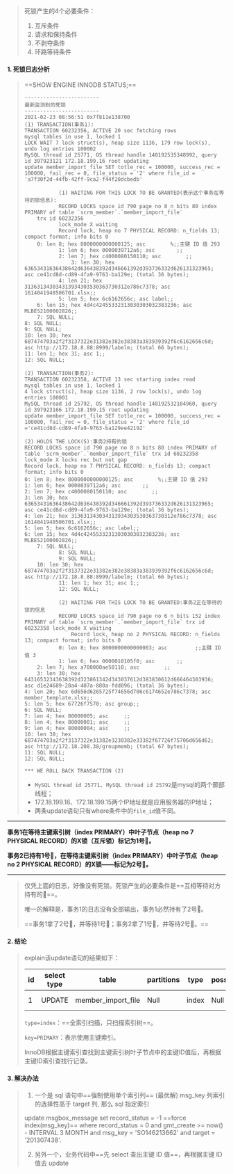 >死锁产生的4个必要条件：
>
>1. 互斥条件
>2. 请求和保持条件
>3. 不剥夺条件
>4. 环路等待条件

#### 1. 死锁日志分析

>==SHOW ENGINE INNODB STATUS;==
>
>```
>------------------------
>最新监测到的死锁
>------------------------
>2021-02-23 08:56:51 0x7f811e138700
>(1) TRANSACTION(事务1):
>TRANSACTION 60232356, ACTIVE 20 sec fetching rows
>mysql tables in use 1, locked 1
>LOCK WAIT 7 lock struct(s), heap size 1136, 179 row lock(s), undo log entries 100002
>MySQL thread id 25771, OS thread handle 140192535348992, query id 397923121 172.18.199.16 root updating
>update member_import_file SET totle_rec = 100000, success_rec = 100000, fail_rec = 0, file_status = '2' where file_id = 'a7f30f2d-44fb-42ff-9ca2-f44f20dcbedb'
>     
>            (1) WAITING FOR THIS LOCK TO BE GRANTED(表示这个事务在等待的锁信息):
>            RECORD LOCKS space id 790 page no 8 n bits 80 index PRIMARY of table `scrm_member`.`member_import_file` 
>     trx id 60232356 
>            lock_mode X waiting
>            Record lock, heap no 7 PHYSICAL RECORD: n_fields 13; compact format; info bits 0
>     0: len 8; hex 8000000000000125; asc        %;;主键 ID 值 293
>            1: len 6; hex 0000039712a6; asc       ;;
>            2: len 7; hex c4000080150110; asc        ;;
>                3: len 30; hex 63653431636438642d636438392d346661392d393736332d626131323965; asc ce41cd8d-cd89-4fa9-9763-ba129e; (total 36 bytes);
>            4: len 21; hex 313631343034313934303530363730312e786c7378; asc 1614041940506701.xlsx;;
>            5: len 5; hex 6c6162656c; asc label;;
>     6: len 15; hex 4d4c42455332313030303032383236; asc MLBES2100002826;;
>     7: SQL NULL;
>8: SQL NULL;
>9: SQL NULL;
>10: len 30; hex 687474703a2f2f3137322e31382e382e38383a383939392f6c6162656c6d; asc http://172.18.8.88:8999/labelm; (total 66 bytes);
> 11: len 1; hex 31; asc 1;;
> 12: SQL NULL;
> 
> (2) TRANSACTION(事务2):
> TRANSACTION 60232358, ACTIVE 13 sec starting index read
> mysql tables in use 1, locked 1
> 4 lock struct(s), heap size 1136, 2 row lock(s), undo log entries 100001
> MySQL thread id 25792, OS thread handle 140192532104960, query id 397923166 172.18.199.15 root updating
> update member_import_file SET totle_rec = 100000, success_rec = 100000, fail_rec = 0, file_status = '2' where file_id ='ce41cd8d-cd89-4fa9-9763-ba129ee42192'
> 
> (2) HOLDS THE LOCK(S):事务2持有的锁
> RECORD LOCKS space id 790 page no 8 n bits 80 index PRIMARY of table `scrm_member`.`member_import_file` trx id 60232358 lock_mode X locks rec but not gap
> Record lock, heap no 7 PHYSICAL RECORD: n_fields 13; compact format; info bits 0
>0: len 8; hex 8000000000000125; asc        %;;主键 ID 值 293
>1: len 6; hex 0000039712a6; asc       ;;
>2: len 7; hex c4000080150110; asc        ;;
>3: len 30; hex 63653431636438642d636438392d346661392d393736332d626131323965; asc ce41cd8d-cd89-4fa9-9763-ba129e; (total 36 bytes);
>4: len 21; hex 313631343034313934303530363730312e786c7378; asc 1614041940506701.xlsx;;
>5: len 5; hex 6c6162656c; asc label;;
>6: len 15; hex 4d4c42455332313030303032383236; asc MLBES2100002826;;
>     7: SQL NULL;
>            8: SQL NULL;
>            9: SQL NULL;
>     10: len 30; hex 687474703a2f2f3137322e31382e382e38383a383939392f6c6162656c6d; asc http://172.18.8.88:8999/labelm; (total 66 bytes);
>            11: len 1; hex 31; asc 1;;
>            12: SQL NULL;
>     
>            (2) WAITING FOR THIS LOCK TO BE GRANTED:事务2正在等待的锁的信息
>            RECORD LOCKS space id 790 page no 6 n bits 152 index PRIMARY of table `scrm_member`.`member_import_file` trx id 60232358 lock_mode X waiting
>                Record lock, heap no 2 PHYSICAL RECORD: n_fields 13; compact format; info bits 0
>            0: len 8; hex 8000000000000003; asc         ;;主键 ID 值 3
>            1: len 6; hex 0000010105f0; asc       ;;
>     2: len 7; hex a700000ae50110; asc        ;;
>     3: len 30; hex 64316532343638392d323861342d343037612d383830612d666464303936; asc d1e24689-28a4-407a-880a-fdd096; (total 36 bytes);
>4: len 20; hex 6d656d6265725f74656d706c6174652e786c7378; asc member_template.xlsx;;
>5: len 5; hex 67726f7570; asc group;;
>6: SQL NULL;
> 7: len 4; hex 80000005; asc     ;;
> 8: len 4; hex 80000001; asc     ;;
> 9: len 4; hex 80000004; asc     ;;
> 10: len 30; hex 687474703a2f2f3137322e31382e3230382e33382f67726f75706d656d62; asc http://172.18.208.38/groupmemb; (total 67 bytes);
> 11: SQL NULL;
> 12: SQL NULL;
> 
> *** WE ROLL BACK TRANSACTION (2)
> ```
> 
> - `MySQL thread id 25771`、`MySQL thread id 25792`是mysql的两个颞部线程；
> - 172.18.199.16、172.18.199.15两个IP地址就是应用服务器的IP地址；
> - 两条update语句只有where条件中的`file_id`值不同。

---

**事务1在等待主键索引树（index PRIMARY）中叶子节点（heap no 7 PHYSICAL RECORD）的X锁（互斥锁）标记为1号🔐。**

**事务2已持有1号🔐，在等待主键索引树（index PRIMARY）中叶子节点（heap no 2 PHYSICAL RECORD）的X锁——标记为2号🔐。**

---

>仅凭上面的日志，好像没有死锁。死锁产生的必要条件是==互相等待对方持有的🔐==。
>
>唯一的解释是，事务1的日志没有全部输出，事务1必然持有了2号🔐。
>
>==事务1拿了2号🔐，并等待1号🔐；事务2拿了1号🔐，并等待2号🔐。==

#### 2. 结论

>explain该update语句的结果如下：
>
>| id   | select type | table              | partitions | type  | possible_keys | key     | key_len | ref  | rows | filtered | Extra        |
>| ---- | ----------- | ------------------ | ---------- | ----- | ------------- | ------- | ------- | ---- | ---- | -------- | ------------ |
>| 1    | UPDATE      | member_import_file | Null       | index | Null          | PRIMARY | 8       | Null | 187  | 100      | Using  where |
>
>`type=index`：==全索引扫描，只扫描索引树==。
>
>`key=PRIMARY`：表示使用主键索引。
>
>InnoDB根据主键索引查找到主键索引树叶子节点中的主键ID值后，再根据主键ID索引查找行记录。

#### 3. 解决办法

>1. 一个是 sql 语句中==强制使用单个索引列== (最优解)
>   msg_key 列索引的选择性高于 target 列, 那么 sql 指定索引
>
>   update msgbox_message set record_status = -1 ==force index(msg_key)== where record_status = 0 and gmt_create >= now() - INTERVAL 3 MONTH and msg_key = 'SO146213662' and target = '201307438'.
>
>2. 另外一个，业务代码中==先 select 查出主键 ID 值==，再根据主键 ID 值去 update